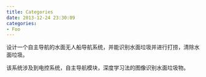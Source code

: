 ```yaml
---
title: Categories
date: 2013-12-24 23:30:09
categories:
- Foo
---
```


设计一个自主导航的水面无人船导航系统，并能识别水面垃圾并进行打捞，清除水面垃圾。

该系统涉及到电控系统，自主导航模块，深度学习法的图像识别水面垃圾物。
